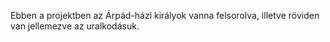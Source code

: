 Ebben a projektben az Árpád-házi királyok vanna felsorolva, illetve röviden van jellemezve az uralkodásuk.